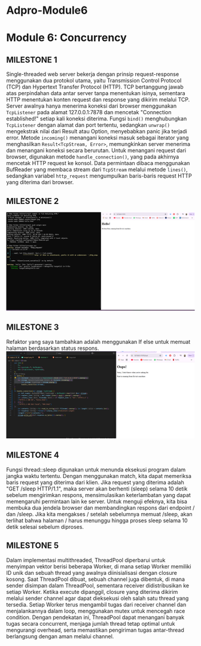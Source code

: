 # Adpro-Module6

# Module 6: Concurrency

## MILESTONE 1
Single-threaded web server bekerja dengan prinsip request-response menggunakan dua protokol utama, yaitu Transmission Control Protocol (TCP) dan Hypertext Transfer Protocol (HTTP). TCP bertanggung jawab atas perpindahan data antar server
tanpa menentukan isinya, sementara HTTP menentukan konten request dan response yang dikirim melalui TCP. Server awalnya hanya menerima koneksi dari browser menggunakan ``TcpListener`` pada alamat 127.0.0.1:7878 dan mencetak "Connection
established!" setiap kali koneksi diterima. Fungsi ``bind()`` menghubungkan ``TcpListener`` dengan alamat dan port
tertentu, sedangkan ``unwrap()`` mengekstrak nilai dari Result atau Option, menyebabkan panic jika terjadi error. Metode
``incoming()`` menangani koneksi masuk sebagai iterator yang menghasilkan ``Result<TcpStream, Error>``, memungkinkan
server menerima dan menangani koneksi secara berurutan. Untuk menangani request dari browser, digunakan metode
``handle_connection()``, yang pada akhirnya mencetak HTTP request ke konsol. Data permintaan dibaca menggunakan
BufReader yang membaca stream dari ``TcpStream`` melalui metode ``lines()``, sedangkan variabel ``http_request``
mengumpulkan baris-baris request HTTP yang diterima dari browser.

## MILESTONE 2
![MILESTONE 2 screen capture](/assets/image1.png)

## MILESTONE 3
Refaktor yang saya tambahkan adalah menggunakan If else untuk memuat halaman berdasarkan status respons.
![MILESTONE 3 screen capture](/assets/image2.png)

## MILESTONE 4
Fungsi thread::sleep digunakan untuk menunda eksekusi program dalam jangka waktu tertentu. Dengan menggunakan match, kita dapat memeriksa baris request yang diterima dari klien. Jika request yang diterima adalah "GET /sleep HTTP/1.1", maka server akan berhenti (sleep) selama 10 detik sebelum mengirimkan respons, mensimulasikan keterlambatan yang dapat memengaruhi permintaan lain ke server. Untuk menguji efeknya, kita bisa membuka dua jendela browser dan membandingkan respons dari endpoint / dan /sleep. Jika kita mengakses / setelah sebelumnya memuat /sleep, akan terlihat bahwa halaman / harus menunggu hingga proses sleep selama 10 detik selesai sebelum diproses.

## MILESTONE 5
Dalam implementasi multithreaded, ThreadPool diperbarui untuk menyimpan vektor berisi beberapa Worker, di mana setiap Worker memiliki ID unik dan sebuah thread yang awalnya diinisialisasi dengan closure kosong. Saat ThreadPool dibuat, sebuah channel juga dibentuk, di mana sender disimpan dalam ThreadPool, sementara receiver didistribusikan ke setiap Worker. Ketika execute dipanggil, closure yang diterima dikirim melalui sender channel agar dapat dieksekusi oleh salah satu thread yang tersedia. Setiap Worker terus mengambil tugas dari receiver channel dan menjalankannya dalam loop, menggunakan mutex untuk mencegah race condition. Dengan pendekatan ini, ThreadPool dapat menangani banyak tugas secara concurrent, menjaga jumlah thread tetap optimal untuk mengurangi overhead, serta memastikan pengiriman tugas antar-thread berlangsung dengan aman melalui channel.